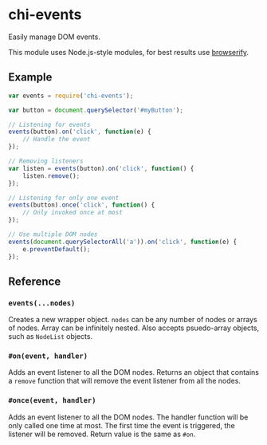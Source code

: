 # chi-events

Easily manage DOM events.

This module uses Node.js-style modules, for best results use
[browserify](https://github.com/substack/node-browserify).

## Example

```js
var events = require('chi-events');

var button = document.querySelector('#myButton');

// Listening for events
events(button).on('click', function(e) {
    // Handle the event
});

// Removing listeners
var listen = events(button).on('click', function() {
    listen.remove();
});

// Listening for only one event
events(button).once('click', function() {
    // Only invoked once at most
});

// Use multiple DOM nodes
events(document.querySelectorAll('a')).on('click', function(e) {
    e.preventDefault();
});
```

## Reference

### `events(...nodes)`

Creates a new wrapper object. `nodes` can be any number of nodes or arrays of
nodes. Array can be infinitely nested. Also accepts psuedo-array objects, such
as `NodeList` objects.

### `#on(event, handler)`

Adds an event listener to all the DOM nodes. Returns an object that contains a
`remove` function that will remove the event listener from all the nodes.

### `#once(event, handler)`

Adds an event listener to all the DOM nodes. The handler function will be only
called one time at most. The first time the event is triggered, the listener
will be removed. Return value is the same as `#on`.